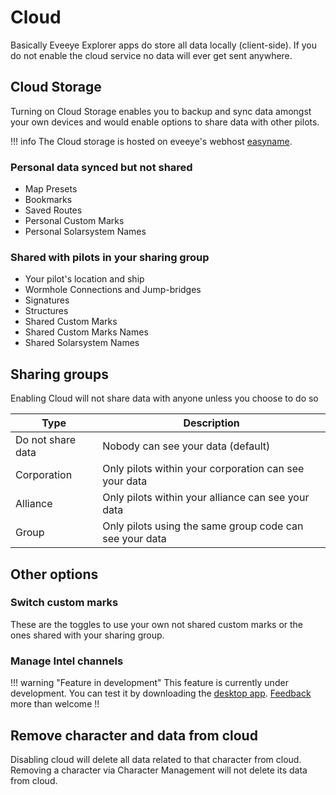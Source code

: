 # Cloud

Basically Eveeye Explorer apps do store all data locally (client-side). If you do not enable the cloud service no data will ever get sent anywhere.

## Cloud Storage
Turning on Cloud Storage enables you to backup and sync data amongst your own devices and would enable options to share data with other pilots.

!!! info
    The Cloud storage is hosted on eveeye's webhost [easyname](https://www.easyname.com/en).

### Personal data synced but not shared
 - Map Presets
 - Bookmarks
 - Saved Routes
 - Personal Custom Marks
 - Personal Solarsystem Names

### Shared with pilots in your sharing group
- Your pilot's location and ship
- Wormhole Connections and Jump-bridges
- Signatures
- Structures 
- Shared Custom Marks
- Shared Custom Marks Names
- Shared Solarsystem Names
<!-- - Intel data via [Desktop App](https://eveeye.readthedocs.io/en/latest/desktop-app/) -->

## Sharing groups
Enabling Cloud will not share data with anyone unless you choose to do so

| Type | Description |
|--|--|
| Do not share data | Nobody can see your data (default)   |
| Corporation | Only pilots within your corporation can see your data   |
| Alliance | Only pilots within your alliance can see your data |
| Group | Only pilots using the same group code can see your data |

## Other options
### Switch custom marks
These are the toggles to use your own not shared custom marks or the ones shared with your sharing group.

### Manage Intel channels

!!! warning "Feature in development"
    This feature is currently under development. You can test it by downloading the [desktop app](https://eveeye.readthedocs.io/en/latest/desktop-app/). [Feedback](https://eveeye.readthedocs.io/en/latest/#Feedback) more than welcome !!
    
<!-- ### Share and Show K-K Connections
If enabled the connections you jump via K-K wormholes would get shared publically and you can see the wormholes other people using this option are sharing. 

!!! warning "Limitation"
    Only connections that got edited with a signature-code or wormhole-code will get shown. This is to avoid showing connections that get created by cyno-jumping or using jump-bridges. -->

## Remove character and data from cloud
Disabling cloud will delete all data related to that character from cloud.
Removing a character via Character Management will not delete its data from cloud.

<!--stackedit_data:
eyJoaXN0b3J5IjpbLTE4NjIyMjQzOTksLTUwNjk3MjA4LC0xMz
g1Mzg4NjkzLC0xNDcwNDAzMDkxLC0zNDU0MTE5NDQsLTQwNTI3
Njg5NywtMTYxNjQzNzgyMSw1MDE3NjU2MzUsLTEyNDQ3OTc2Mz
EsLTE0MzEyODA4NTEsNDE3NDkzNzk2LC0xNDAwNzI1ODg4LC0y
MzUxMzk2NTIsMTYwNDk1NTE3MSwtOTAzMTY5OTAxXX0=
-->
